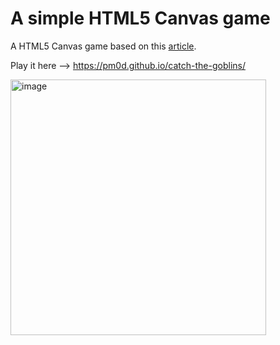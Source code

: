 # A simple HTML5 Canvas game

A HTML5 Canvas game based on this [article](http://www.lostdecadegames.com/how-to-make-a-simple-html5-canvas-game/).

Play it here --> https://pm0d.github.io/catch-the-goblins/

<img width="409" alt="image" src="https://github.com/pm0d/catch-the-goblins/assets/20861876/53e43dfd-ff41-4c0a-8454-98cf4122a1f0">
